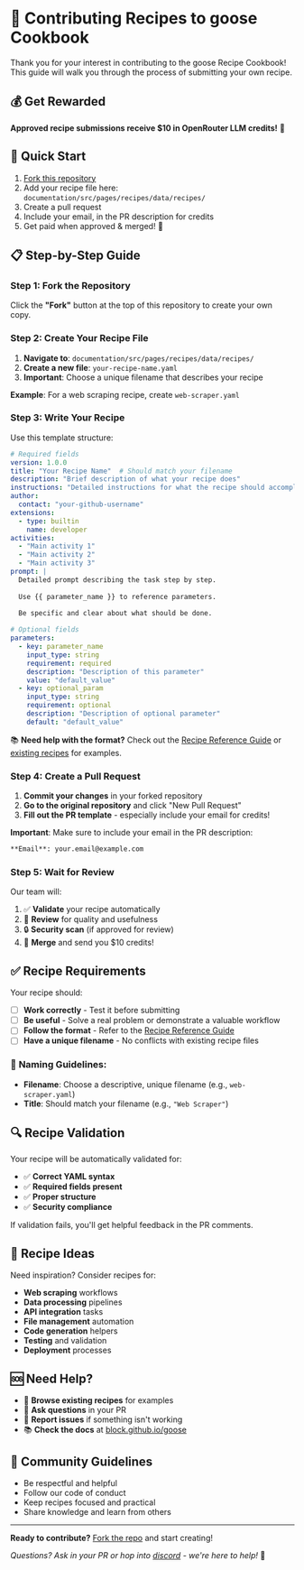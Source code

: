 # 🍳 Contributing Recipes to goose Cookbook

Thank you for your interest in contributing to the goose Recipe Cookbook! This guide will walk you through the process of submitting your own recipe.

## 💰 Get Rewarded

**Approved recipe submissions receive $10 in OpenRouter LLM credits!** 🎉

## 🚀 Quick Start

1. [Fork this repository](https://github.com/block/goose/fork)
2. Add your recipe file here: `documentation/src/pages/recipes/data/recipes/`
3. Create a pull request
4. Include your email, in the PR description for credits
5. Get paid when approved & merged! 💸

## 📋 Step-by-Step Guide

### Step 1: Fork the Repository

Click the **"Fork"** button at the top of this repository to create your own copy.

### Step 2: Create Your Recipe File

1. **Navigate to**: `documentation/src/pages/recipes/data/recipes/`
2. **Create a new file**: `your-recipe-name.yaml`
3. **Important**: Choose a unique filename that describes your recipe

**Example**: For a web scraping recipe, create `web-scraper.yaml`

### Step 3: Write Your Recipe

Use this template structure:

```yaml
# Required fields
version: 1.0.0
title: "Your Recipe Name"  # Should match your filename
description: "Brief description of what your recipe does"
instructions: "Detailed instructions for what the recipe should accomplish"
author:
  contact: "your-github-username"
extensions:
  - type: builtin
    name: developer
activities:
  - "Main activity 1"
  - "Main activity 2"
  - "Main activity 3"
prompt: |
  Detailed prompt describing the task step by step.
  
  Use {{ parameter_name }} to reference parameters.
  
  Be specific and clear about what should be done.

# Optional fields
parameters:
  - key: parameter_name
    input_type: string
    requirement: required
    description: "Description of this parameter"
    value: "default_value"
  - key: optional_param
    input_type: string
    requirement: optional
    description: "Description of optional parameter"
    default: "default_value"
```

📚 **Need help with the format?** Check out the [Recipe Reference Guide](https://block.github.io/goose/docs/guides/recipes/recipe-reference) or [existing recipes](documentation/src/pages/recipes/data/recipes/) for examples.

### Step 4: Create a Pull Request

1. **Commit your changes** in your forked repository
2. **Go to the original repository** and click "New Pull Request"
3. **Fill out the PR template** - especially include your email for credits!

**Important**: Make sure to include your email in the PR description:

```markdown
**Email**: your.email@example.com
```

### Step 5: Wait for Review

Our team will:
1. ✅ **Validate** your recipe automatically
2. 👀 **Review** for quality and usefulness
3. 🔒 **Security scan** (if approved for review)
4. 🎉 **Merge** and send you $10 credits!

## ✅ Recipe Requirements

Your recipe should:

- [ ] **Work correctly** - Test it before submitting
- [ ] **Be useful** - Solve a real problem or demonstrate a valuable workflow
- [ ] **Follow the format** - Refer to the [Recipe Reference Guide](https://block.github.io/goose/docs/guides/recipes/recipe-reference)
- [ ] **Have a unique filename** - No conflicts with existing recipe files

### 📝 **Naming Guidelines:**
- **Filename**: Choose a descriptive, unique filename (e.g., `web-scraper.yaml`)
- **Title**: Should match your filename (e.g., `"Web Scraper"`)

## 🔍 Recipe Validation

Your recipe will be automatically validated for:

- ✅ **Correct YAML syntax**
- ✅ **Required fields present**
- ✅ **Proper structure**
- ✅ **Security compliance**

If validation fails, you'll get helpful feedback in the PR comments.

## 🎯 Recipe Ideas

Need inspiration? Consider recipes for:

- **Web scraping** workflows
- **Data processing** pipelines
- **API integration** tasks
- **File management** automation
- **Code generation** helpers
- **Testing** and validation
- **Deployment** processes

## 🆘 Need Help?

- 📖 **Browse existing recipes** for examples
- 💬 **Ask questions** in your PR
- 🐛 **Report issues** if something isn't working
- 📚 **Check the docs** at [block.github.io/goose](https://block.github.io/goose/docs/guides/recipes/)

## 🤝 Community Guidelines

- Be respectful and helpful
- Follow our code of conduct
- Keep recipes focused and practical
- Share knowledge and learn from others

---

**Ready to contribute?** [Fork the repo](https://github.com/block/goose/fork) and start creating! 

*Questions? Ask in your PR or hop into [discord](https://discord.gg/goose-oss) - we're here to help!* 💙
